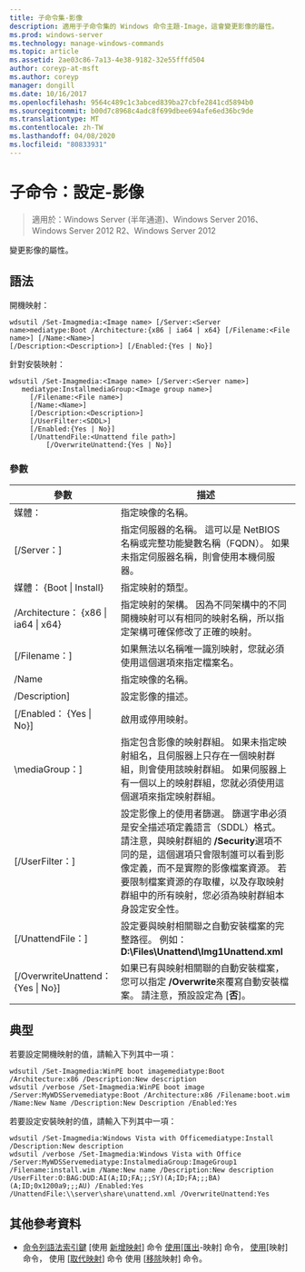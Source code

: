 ```yaml
---
title: 子命令集-影像
description: 適用于子命令集的 Windows 命令主題-Image，這會變更影像的屬性。
ms.prod: windows-server
ms.technology: manage-windows-commands
ms.topic: article
ms.assetid: 2ae03c86-7a13-4e38-9182-32e55fffd504
author: coreyp-at-msft
ms.author: coreyp
manager: dongill
ms.date: 10/16/2017
ms.openlocfilehash: 9564c489c1c3abced839ba27cbfe2841cd5894b0
ms.sourcegitcommit: b00d7c8968c4adc8f699dbee694afe6ed36bc9de
ms.translationtype: MT
ms.contentlocale: zh-TW
ms.lasthandoff: 04/08/2020
ms.locfileid: "80833931"
---
```

# <a name="subcommand-set-image"></a>子命令：設定-影像

>適用於：Windows Server (半年通道)、Windows Server 2016、Windows Server 2012 R2、Windows Server 2012

變更影像的屬性。

## <a name="syntax"></a>語法
開機映射：
```
wdsutil /Set-Imagmedia:<Image name> [/Server:<Server name>mediatype:Boot /Architecture:{x86 | ia64 | x64} [/Filename:<File name>] [/Name:<Name>] 
[/Description:<Description>] [/Enabled:{Yes | No}]
```
針對安裝映射：
```
wdsutil /Set-Imagmedia:<Image name> [/Server:<Server name>]
   mediatype:InstallmediaGroup:<Image group name>]
     [/Filename:<File name>]
     [/Name:<Name>]
     [/Description:<Description>]
     [/UserFilter:<SDDL>]
     [/Enabled:{Yes | No}]
     [/UnattendFile:<Unattend file path>]
         [/OverwriteUnattend:{Yes | No}]
```
### <a name="parameters"></a>參數
|參數|描述|
|-------|--------|
媒體：<Image name>|指定映像的名稱。|
|[/Server：<Server name>]|指定伺服器的名稱。 這可以是 NetBIOS 名稱或完整功能變數名稱（FQDN）。 如果未指定伺服器名稱，則會使用本機伺服器。|
媒體： {Boot &#124; Install}|指定映射的類型。|
|/Architecture： {x86 &#124; ia64 &#124; x64}|指定映射的架構。 因為不同架構中的不同開機映射可以有相同的映射名稱，所以指定架構可確保修改了正確的映射。|
|[/Filename：<File name>]|如果無法以名稱唯一識別映射，您就必須使用這個選項來指定檔案名。|
|/Name|指定映像的名稱。|
|/Description<Description>]|設定影像的描述。|
|[/Enabled： {Yes &#124; No}]|啟用或停用映射。|
|\mediaGroup：<Image group name>]|指定包含影像的映射群組。 如果未指定映射組名，且伺服器上只存在一個映射群組，則會使用該映射群組。 如果伺服器上有一個以上的映射群組，您就必須使用這個選項來指定映射群組。|
|[/UserFilter：<SDDL>]|設定影像上的使用者篩選。 篩選字串必須是安全描述項定義語言（SDDL）格式。 請注意，與映射群組的 **/Security**選項不同的是，這個選項只會限制誰可以看到影像定義，而不是實際的影像檔案資源。 若要限制檔案資源的存取權，以及存取映射群組中的所有映射，您必須為映射群組本身設定安全性。|
|[/UnattendFile：<Unattend file path>]|設定要與映射相關聯之自動安裝檔案的完整路徑。 例如： **D:\Files\Unattend\Img1Unattend.xml**|
|[/OverwriteUnattend： {Yes &#124; No}]|如果已有與映射相關聯的自動安裝檔案，您可以指定 **/Overwrite**來覆寫自動安裝檔案。 請注意，預設設定為 [**否**]。|
## <a name="examples"></a><a name=BKMK_examples></a>典型
若要設定開機映射的值，請輸入下列其中一項：
```
wdsutil /Set-Imagmedia:WinPE boot imagemediatype:Boot /Architecture:x86 /Description:New description
wdsutil /verbose /Set-Imagmedia:WinPE boot image /Server:MyWDSServemediatype:Boot /Architecture:x86 /Filename:boot.wim 
/Name:New Name /Description:New Description /Enabled:Yes
```
若要設定安裝映射的值，請輸入下列其中一項：
```
wdsutil /Set-Imagmedia:Windows Vista with Officemediatype:Install /Description:New description 
wdsutil /verbose /Set-Imagmedia:Windows Vista with Office /Server:MyWDSServemediatype:InstalmediaGroup:ImageGroup1 
/Filename:install.wim /Name:New name /Description:New description /UserFilter:O:BAG:DUD:AI(A;ID;FA;;;SY)(A;ID;FA;;;BA)(A;ID;0x1200a9;;;AU) /Enabled:Yes /UnattendFile:\\server\share\unattend.xml /OverwriteUnattend:Yes
```
## <a name="additional-references"></a>其他參考資料
- [命令列語法索引鍵](command-line-syntax-key.md)
[使用 [新增映射](using-the-add-image-command.md)] 命令
[
使用](using-the-copy-image-command.md)[[匯出](using-the-export-image-command.md)-映射] 命令，
[使用](using-the-get-image-command.md)[映射] 命令，
使用 [[取代映射](using-the-replace-image-command.md)] 命令
使用 [[移除](using-the-remove-image-command.md)映射] 命令。
